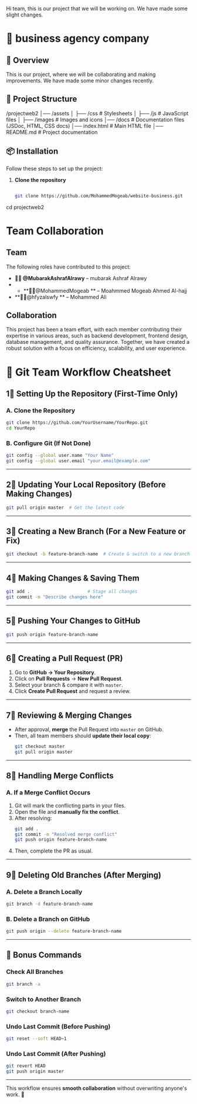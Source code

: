 Hi team, this is our project that we will be working on. We have made some slight changes.
# 📌 business agency company

## 🚀 Overview
This is our project, where we will be collaborating and making improvements. We have made some minor changes recently.

## 📂 Project Structure
/projectweb2
│── /assets
│   ├── /css       # Stylesheets
│   ├── /js        # JavaScript files
│   ├── /images    # Images and icons
│── /docs          # Documentation files (JSDoc, HTML, CSS docs)
│── index.html     # Main HTML file
│── README.md      # Project documentation

## 📦 Installation
Follow these steps to set up the project:

1. **Clone the repository**  
   ```bash

   git clone https://github.com/MohammedMogeab/website-business.git
   
cd projectweb2


   # Team Collaboration

## Team
The following roles have contributed to this project:

- **👨‍💻 @MubarakAshrafAlrawy** – mubarak Ashraf Alrawy
- - **🧑‍💻@MohammedMogeab  ** –  Moahmmed Mogeab Ahmed Al-hajj
- **👩‍💻@hfyzalswfy ** – Mohammed Ali
 

## Collaboration
This project has been a team effort, with each member contributing their expertise in various areas, such as backend development, frontend design, database management, and quality assurance. Together, we have created a robust solution with a focus on efficiency, scalability, and user experience.

# 🚀 **Git Team Workflow Cheatsheet**

## **1⃣ Setting Up the Repository (First-Time Only)**
### **A. Clone the Repository**
```bash
git clone https://github.com/YourUsername/YourRepo.git
cd YourRepo
```
### **B. Configure Git (If Not Done)**
```bash
git config --global user.name "Your Name"
git config --global user.email "your.email@example.com"
```

---

## **2⃣ Updating Your Local Repository (Before Making Changes)**
```bash
git pull origin master  # Get the latest code
```

---

## **3⃣ Creating a New Branch (For a New Feature or Fix)**
```bash
git checkout -b feature-branch-name  # Create & switch to a new branch
```

---

## **4⃣ Making Changes & Saving Them**
```bash
git add .                      # Stage all changes
git commit -m "Describe changes here"
```

---

## **5⃣ Pushing Your Changes to GitHub**
```bash
git push origin feature-branch-name
```

---

## **6⃣ Creating a Pull Request (PR)**
1. Go to **GitHub → Your Repository**.
2. Click on **Pull Requests** → **New Pull Request**.
3. Select your branch & compare it with `master`.
4. Click **Create Pull Request** and request a review.

---

## **7⃣ Reviewing & Merging Changes**
- After approval, **merge** the Pull Request into `master` on GitHub.
- Then, all team members should **update their local copy**:
  ```bash
  git checkout master
  git pull origin master
  ```

---

## **8⃣ Handling Merge Conflicts**
### **A. If a Merge Conflict Occurs**
1. Git will mark the conflicting parts in your files.
2. Open the file and **manually fix the conflict**.
3. After resolving:
   ```bash
   git add .
   git commit -m "Resolved merge conflict"
   git push origin feature-branch-name
   ```
4. Then, complete the PR as usual.

---

## **9⃣ Deleting Old Branches (After Merging)**
### **A. Delete a Branch Locally**
```bash
git branch -d feature-branch-name
```
### **B. Delete a Branch on GitHub**
```bash
git push origin --delete feature-branch-name
```

---

## **🌟 Bonus Commands**
### **Check All Branches**
```bash
git branch -a
```
### **Switch to Another Branch**
```bash
git checkout branch-name
```
### **Undo Last Commit (Before Pushing)**
```bash
git reset --soft HEAD~1
```
### **Undo Last Commit (After Pushing)**
```bash
git revert HEAD
git push origin master
```

---

This workflow ensures **smooth collaboration** without overwriting anyone's work. 🚀

